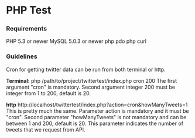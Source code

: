 
# PHP Test #


### Requirements ###

PHP 5.3 or newer
MySQL 5.0.3 or newer
php pdo
php curl

### Guidelines ###

Cron for getting twitter data can be run from both terminal or http.

**Terminal:**
php /path/to/project/twittertest/index.php cron 200
The first argument "cron" is mandatory.
Second argument integer 200 must be integer from 1 to 200, default is 20.

**http**
http://localhost/twittertest/index.php?action=cron&howManyTweets=1
This is pretty much the same. Parameter action is mandatory and it must be "cron".
Second parameter "howManyTweets" is not mandatory and can be between 1 and 200, default is 20. This parameter indicates the number of tweets that we request from API.

